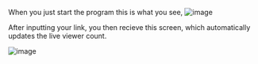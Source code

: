 When you just start the program this is what you see,
![image](https://github.com/user-attachments/assets/7f6c7ca3-d661-42d2-9c53-077c0156dd0c)


After inputting your link, you then recieve this screen, which automatically updates the live viewer count.

![image](https://github.com/user-attachments/assets/889414e3-ceef-4a41-94ed-a28a0ce7eac5)

